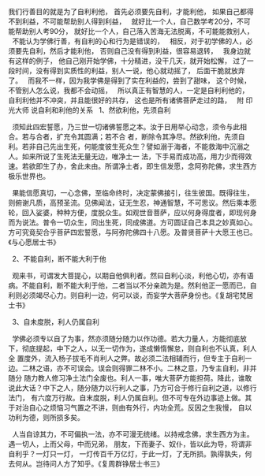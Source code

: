 我们行善目的就是为了自利利他，
首先必须要先自利，才能利他，
如果自己都得不到利益，不可能帮助别人得到利益，
&nbsp;
就好比一个人，自己数学考20分，不可能帮助别人考90分，
就好比一个人，自己落入苦海无法脱离，不可能能救别人，
&nbsp;
不能认为学佛行善，有自利的心和行为是错误的，
&nbsp;
相反，对于初学佛的人，必须要先自利，然后才能利他，
否则自己没有得到利益，很容易退转，
&nbsp;
我身边就有这样的例子，
他自己刚开始学佛，十分精进，没干几天，就开始松懈，
过了一段时间，没有得到实质性的利益，别人一说，他心就动摇了，
后面干脆就放弃了。
&nbsp;
而我不一样，因为我学佛是得到了实在利益的，尝到了甜味，
这个时候，不管别人怎么说，我都不会动摇，
&nbsp;
所以真正有智慧的人，一定是自利利他的，
自利利他并不冲突，并且能很好的共存，
这也是所有诸佛菩萨走过的路，
&nbsp;
附 印光大师 说自利和利他的关系
&nbsp;
1、然欲利他，先须自利
&nbsp;
须知此四宏誓愿，乃三世一切诸佛誓愿之本。汝于日用举心动念，须令与此相合。若与合者，扩充令其圆满；若不合 者，断除令其净尽。然欲利他，先须自利。若非自己先出生死，何能度彼生死众生？譬如溺于海者，不能救海中沉溺之人。如来所说了生死法无量无边，唯净土一 法，下手易而成功高，用力少而得效速。若欲即生了办，舍此未由。所谓净土者，即生信发愿，念阿弥陀佛，求生西方极乐世界也。
&nbsp;
果能信愿真切，一心念佛，至临命终时，决定蒙佛接引，往生彼国。既得往生，则俯谢凡质，高预圣流。见佛闻法，证无生忍，神通智慧，不可思议。然后乘本愿轮，回入娑婆，种种方便，度脱众生。如观世音菩萨，应以何身得度者，即现何身而为说法。普令一切众生，同出生死，同成佛道。方可圆证自己本具之妙真如心。方可究竟契合乎菩萨四宏誓愿，与阿弥陀佛四十八愿。及普贤菩萨十大愿王也已。《与心愿居士书》
&nbsp;
2、不能自利，断不能大利于他
&nbsp;
观来书，可谓发大菩提心，以期自他俱利者。然曰自利心淡，利他心切，亦有语病。不能自利，断不能大利于他，二者当以不分亲疏为是。然利他正一愿而已，自利则必须竭尽心力。则自利一边，何可以谈，而妄学大菩萨身份也。《复胡宅梵居士书》
&nbsp;
3、自未度脱，利人仍属自利
&nbsp;
学佛必须专以自了为事，然亦须随分随力以作功德。若大力量人，方能彻底放下，彻底提起，中下之人，以无一切作为，遂成懒惰懈怠，则自利也不认真，利人全 置度外，流入杨子拔毛不肖利人之弊。故必须二法相辅而行，但专主于自利一边。二林之语，亦不可误会。误会则得罪二林不小。二林之意，乃专主自利，非并随分 随力教人修习净土法门全废也。利人一事，唯大菩萨方能担荷。降此，谁敢说此大话？中下之人，随分随力以行利人之事，乃方可合于修行自利之道，以修行法门， 有六度万行故。自末度脱，利人仍属自利。但不可专在外边事迹上做。其于对治自心之烦恼习气置之不讲，则由有外行，内功全荒。反因之生我慢， 自以功利为德，则所损多矣。
&nbsp;
人当自谅其力，不可偏执一法，亦不可漫无统绪。以持戒念佛，求生西方为主。遇一切人，上而父母，中而兄弟， 朋友，下而妻子、奴仆，皆以此为导，将谓非自利乎？一灯只一灯， 一灯传百千万亿灯，于此一灯，了无所损。孰得孰失，何去何从。岂待问人方了知乎。《复周群铮居士书三》

